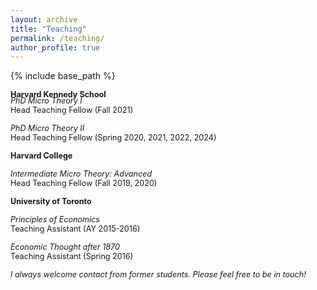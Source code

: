 ```yaml
---
layout: archive
title: "Teaching"
permalink: /teaching/
author_profile: true
---
```


{% include base_path %}

<span style="font-size: .9em; display: inline-block;">**Harvard Kennedy School**</span><br/>
<span style="font-size: .9em; display: inline-block; margin-top: -5px;">*PhD Micro Theory I*</span><br/>
<span style="font-size: .9em;">Head Teaching Fellow (Fall 2021)</span>
  
<span style ="font-size:.9em;">*PhD Micro Theory II*</span>  
<span style ="font-size:.9em;">Head Teaching Fellow (Spring 2020, 2021, 2022, 2024)</span>    

<span style ="font-size:.9em;">**Harvard College**</span>  

<span style ="font-size:.9em;">*Intermediate Micro Theory: Advanced*</span>  
<span style ="font-size:.9em;">Head Teaching Fellow (Fall 2019, 2020)</span>  

<span style ="font-size:.9em;">**University of Toronto**</span>  

<span style ="font-size:.9em;">*Principles of Economics*</span>  
<span style ="font-size:.9em;">Teaching Assistant (AY 2015-2016)</span>  

<span style ="font-size:.9em;">*Economic Thought after 1870*</span>  
<span style ="font-size:.9em;">Teaching Assistant (Spring 2016)</span>  

<span style ="font-size:.9em;">*I always welcome contact from former students. Please feel free to be in touch!*</span>  
